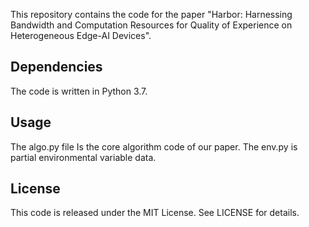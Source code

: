 This repository contains the code for the paper "Harbor: Harnessing Bandwidth and Computation Resources for Quality of Experience on Heterogeneous Edge-AI Devices".

## Dependencies
The code is written in Python 3.7.

## Usage
The algo.py file Is the core algorithm code of our paper. 
The env.py is partial environmental variable data.


## License
This code is released under the MIT License. See LICENSE for details.
